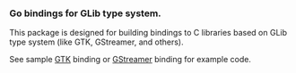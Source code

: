### Go bindings for GLib type system.

This package is designed for building bindings to C libraries based on GLib type
system (like GTK, GStreamer, and others).

See sample [GTK](https://github.com/ziutek/gtk) binding or
[GStreamer](https://github.com/ziutek/gst) binding for example code.

